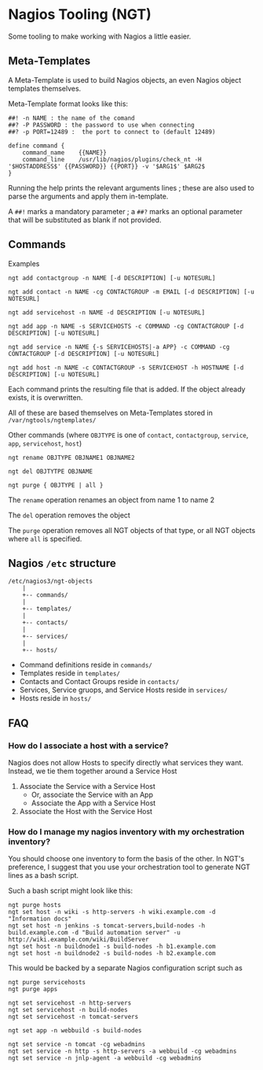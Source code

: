 # Nagios Tooling (NGT)

Some tooling to make working with Nagios a little easier.

## Meta-Templates

A Meta-Template is used to build Nagios objects, an even Nagios object templates themselves.

Meta-Template format looks like this:

	##! -n NAME : the name of the comand
	##? -P PASSWORD : the password to use when connecting
	##? -p PORT=12489 :  the port to connect to (default 12489)

	define command {
		command_name    {{NAME}}
		command_line    /usr/lib/nagios/plugins/check_nt -H '$HOSTADDRESS$' {{PASSWORD}} {{PORT}} -v '$ARG1$' $ARG2$
	}

Running the help prints the relevant arguments lines ; these are also used to parse the arguments and apply them in-template.

A `##!` marks a mandatory parameter ; a `##?` marks an optional parameter that will be substituted as blank if not provided.

## Commands

Examples

	ngt add contactgroup -n NAME [-d DESCRIPTION] [-u NOTESURL]

	ngt add contact -n NAME -cg CONTACTGROUP -m EMAIL [-d DESCRIPTION] [-u NOTESURL]

	ngt add servicehost -n NAME -d DESCRIPTION [-u NOTESURL]

	ngt add app -n NAME -s SERVICEHOSTS -c COMMAND -cg CONTACTGROUP [-d DESCRIPTION] [-u NOTESURL]

	ngt add service -n NAME {-s SERVICEHOSTS|-a APP} -c COMMAND -cg CONTACTGROUP [-d DESCRIPTION] [-u NOTESURL]

	ngt add host -n NAME -c CONTACTGROUP -s SERVICEHOST -h HOSTNAME [-d DESCRIPTION] [-u NOTESURL]

Each command prints the resulting file that is added. If the object already exists, it is overwritten.

All of these are based themselves on Meta-Templates stored in `/var/ngtools/ngtemplates/`

Other commands (where `OBJTYPE` is one of `contact`, `contactgroup`, `service`, `app`, `servicehost`, `host`)

	ngt rename OBJTYPE OBJNAME1 OBJNAME2

	ngt del OBJTYTPE OBJNAME

	ngt purge { OBJTYPE | all }

The `rename` operation renames an object from name 1 to name 2

The `del` operation removes the object

The `purge` operation removes all NGT objects of that type, or all NGT objects where `all` is specified.

## Nagios `/etc` structure

	/etc/nagios3/ngt-objects
		|
		+-- commands/
		|
		+-- templates/
		|
		+-- contacts/
		|
		+-- services/
		|
		+-- hosts/

* Command definitions reside in `commands/`
* Templates reside in `templates/`
* Contacts and Contact Groups reside in `contacts/`
* Services, Service gruops, and Service Hosts reside in `services/`
* Hosts reside in `hosts/`

## FAQ

### How do I associate a host with a service?

Nagios does not allow Hosts to specify directly what services they want. Instead, we tie them together around a Service Host

1. Associate the Service with a Service Host
	* Or, associate the Service with an App
	* Associate the App with a Service Host
2. Associate the Host with the Service Host

### How do I manage my nagios inventory with my orchestration inventory?

You should choose one inventory to form the basis of the other. In NGT's preference, I suggest that you use your orchestration tool to generate NGT lines as a bash script.

Such a bash script might look like this:

	ngt purge hosts
	ngt set host -n wiki -s http-servers -h wiki.example.com -d "Information docs"
	ngt set host -n jenkins -s tomcat-servers,build-nodes -h build.example.com -d "Build automation server" -u http://wiki.example.com/wiki/BuildServer
	ngt set host -n buildnode1 -s build-nodes -h b1.example.com
	ngt set host -n buildnode2 -s build-nodes -h b2.example.com

This would be backed by a separate Nagios configuration script such as

	ngt purge servicehosts
	ngt purge apps

	ngt set servicehost -n http-servers
	ngt set servicehost -n build-nodes
	ngt set servicehost -n tomcat-servers

	ngt set app -n webbuild -s build-nodes

	ngt set service -n tomcat -cg webadmins
	ngt set service -n http -s http-servers -a webbuild -cg webadmins
	ngt set service -n jnlp-agent -a webbuild -cg webadmins

